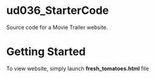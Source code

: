 # ud036_StarterCode
Source code for a Movie Trailer website.

# Getting Started
To view website, simply launch **fresh_tomatoes.html** file